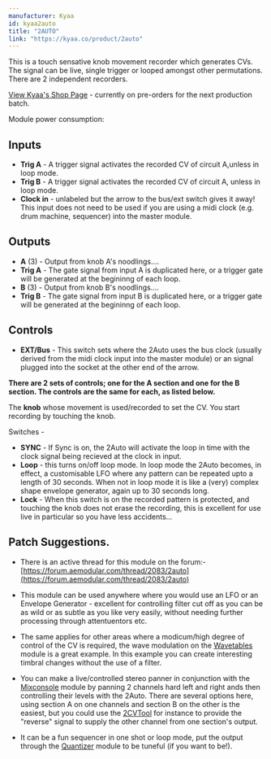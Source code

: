 ```yaml
---
manufacturer: Kyaa
id: kyaa2auto
title: "2AUTO"
link: "https://kyaa.co/product/2auto"
---
```



This is a touch sensative knob movement recorder which generates CVs. The signal can be live, single trigger or looped amongst other permutations. There are 2 independent recorders.

[View Kyaa's Shop Page](https://kyaa.co/product/2auto) - currently on pre-orders for the next production batch.

Module power consumption:

## Inputs

*   **Trig A** - A trigger signal activates the recorded CV of circuit A,unless in loop mode.
*   **Trig B** - A trigger signal activates the recorded CV of circuit A, unless in loop mode.
*   **Clock in** - unlabeled but the arrow to the bus/ext switch gives it away! This input does not need to be used if you are using a midi clock (e.g. drum machine, sequencer) into the master module.

## Outputs

*   **A** (3) - Output from knob A's noodlings....
*   **Trig A** - The gate signal from input A is duplicated here, or a trigger gate will be generated at the begininng of each loop.
*   **B** (3) - Output from knob B's noodlings....
*   **Trig B** - The gate signal from input B is duplicated here, or a trigger gate will be generated at the begininng of each loop.

## Controls

*   **EXT/Bus** - This switch sets where the 2Auto uses the bus clock (usually derived from the midi clock input into the master module) or an signal plugged into the socket at the other end of the arrow.

**There are 2 sets of controls; one for the A section and one for the B section. The controls are the same for each, as listed below.**

The **knob** whose movement is used/recorded to set the CV. You start recording by touching the knob.

Switches -

*   **SYNC** - If Sync is on, the 2Auto will activate the loop in time with the clock signal being recieved at the clock in input.
*   **Loop** - this turns on/off loop mode. In loop mode the 2Auto becomes, in effect, a customisable LFO where any pattern can be repeated upto a length of 30 seconds. When not in loop mode it is like a (very) complex shape envelope generator, again up to 30 seconds long.
*   **Lock** - When this switch is on the recorded pattern is protected, and touching the knob does not erase the recording, this is excellent for use live in particular so you have less accidents...

## Patch Suggestions.

*   There is an active thread for this module on the forum:- [https://forum.aemodular.com/thread/2083/2auto](https://forum.aemodular.com/thread/2083/2auto)
    
*   This module can be used anywhere where you would use an LFO or an Envelope Generator - excellent for controlling filter cut off as you can be as wild or as subtle as you like very easily, without needing further processing through attentuentors etc.
*   The same applies for other areas where a modicum/high degree of control of the CV is required, the wave modulation on the [Wavetables](https://wiki.aemodular.com/pmwiki.php/AeManual/WAVETABLES) module is a great example. In this example you can create interesting timbral changes without the use of a filter.
*   You can make a live/controlled stereo panner in conjunction with the [Mixconsole](https://wiki.aemodular.com/pmwiki.php/AeManual/MIXCONSOLE) module by panning 2 channels hard left and right ands then controlling their levels with the 2Auto. There are several options here, using section A on one channels and section B on the other is the easiest, but you could use the [2CVTool](https://wiki.aemodular.com/pmwiki.php/AeManual/2CVTOOL) for instance to provide the "reverse" signal to supply the other channel from one section's output.
*   It can be a fun sequencer in one shot or loop mode, put the output through the [Quantizer](https://wiki.aemodular.com/pmwiki.php/AeManual/QUANTIZER) module to be tuneful (if you want to be!).



